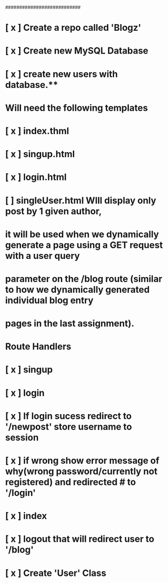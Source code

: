 ###########################
# [ x ] Create a repo called 'Blogz'
# [ x ]  Create new MySQL Database
# [ x ] create new users with database.**
# Will need the following templates
# [ x ] index.thml
# [ x ] singup.html
# [ x ] login.html
# [ ] singleUser.html WIll display only post by 1 given author,
#       it will be used when we dynamically generate a page using a GET request with a user query
#       parameter on the /blog route (similar to how we dynamically generated individual blog entry
#       pages in the last assignment).
# Route Handlers
# [ x ] singup
# [ x ] login
#       [ x ] If login sucess redirect to '/newpost' store username to session
#       [ x ] if wrong show error  message of why(wrong password/currently not registered) and redirected #               to '/login'
# [ x ] index
# [ x ] logout that will redirect user to '/blog'
# [ x ]  Create 'User'  Class